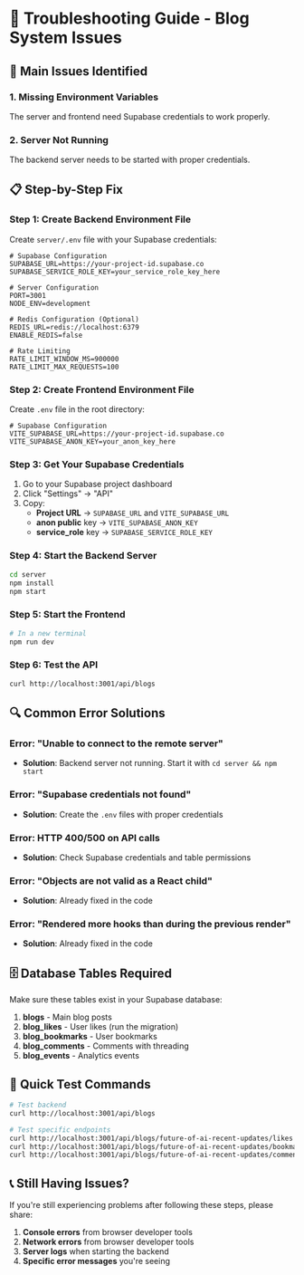 # 🔧 Troubleshooting Guide - Blog System Issues

## 🚨 Main Issues Identified

### 1. **Missing Environment Variables**
The server and frontend need Supabase credentials to work properly.

### 2. **Server Not Running**
The backend server needs to be started with proper credentials.

## 📋 Step-by-Step Fix

### Step 1: Create Backend Environment File

Create `server/.env` file with your Supabase credentials:

```env
# Supabase Configuration
SUPABASE_URL=https://your-project-id.supabase.co
SUPABASE_SERVICE_ROLE_KEY=your_service_role_key_here

# Server Configuration
PORT=3001
NODE_ENV=development

# Redis Configuration (Optional)
REDIS_URL=redis://localhost:6379
ENABLE_REDIS=false

# Rate Limiting
RATE_LIMIT_WINDOW_MS=900000
RATE_LIMIT_MAX_REQUESTS=100
```

### Step 2: Create Frontend Environment File

Create `.env` file in the root directory:

```env
# Supabase Configuration
VITE_SUPABASE_URL=https://your-project-id.supabase.co
VITE_SUPABASE_ANON_KEY=your_anon_key_here
```

### Step 3: Get Your Supabase Credentials

1. Go to your Supabase project dashboard
2. Click "Settings" → "API"
3. Copy:
   - **Project URL** → `SUPABASE_URL` and `VITE_SUPABASE_URL`
   - **anon public** key → `VITE_SUPABASE_ANON_KEY`
   - **service_role** key → `SUPABASE_SERVICE_ROLE_KEY`

### Step 4: Start the Backend Server

```bash
cd server
npm install
npm start
```

### Step 5: Start the Frontend

```bash
# In a new terminal
npm run dev
```

### Step 6: Test the API

```bash
curl http://localhost:3001/api/blogs
```

## 🔍 Common Error Solutions

### Error: "Unable to connect to the remote server"
- **Solution**: Backend server not running. Start it with `cd server && npm start`

### Error: "Supabase credentials not found"
- **Solution**: Create the `.env` files with proper credentials

### Error: HTTP 400/500 on API calls
- **Solution**: Check Supabase credentials and table permissions

### Error: "Objects are not valid as a React child"
- **Solution**: Already fixed in the code

### Error: "Rendered more hooks than during the previous render"
- **Solution**: Already fixed in the code

## 🗄️ Database Tables Required

Make sure these tables exist in your Supabase database:

1. **blogs** - Main blog posts
2. **blog_likes** - User likes (run the migration)
3. **blog_bookmarks** - User bookmarks
4. **blog_comments** - Comments with threading
5. **blog_events** - Analytics events

## 🚀 Quick Test Commands

```bash
# Test backend
curl http://localhost:3001/api/blogs

# Test specific endpoints
curl http://localhost:3001/api/blogs/future-of-ai-recent-updates/likes
curl http://localhost:3001/api/blogs/future-of-ai-recent-updates/bookmarks
curl http://localhost:3001/api/blogs/future-of-ai-recent-updates/comments/threaded
```

## 📞 Still Having Issues?

If you're still experiencing problems after following these steps, please share:

1. **Console errors** from browser developer tools
2. **Network errors** from browser developer tools
3. **Server logs** when starting the backend
4. **Specific error messages** you're seeing 